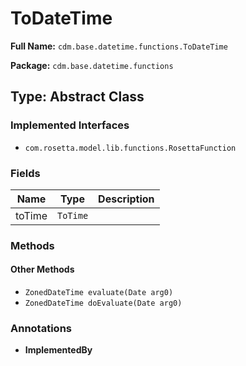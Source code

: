 # ToDateTime

**Full Name:** `cdm.base.datetime.functions.ToDateTime`

**Package:** `cdm.base.datetime.functions`

## Type: Abstract Class

### Implemented Interfaces

- `com.rosetta.model.lib.functions.RosettaFunction`

### Fields

| Name | Type | Description |
|------|------|-------------|
| toTime | `ToTime` |  |

### Methods

#### Other Methods

- `ZonedDateTime evaluate(Date arg0)`
- `ZonedDateTime doEvaluate(Date arg0)`

### Annotations

- **ImplementedBy**

